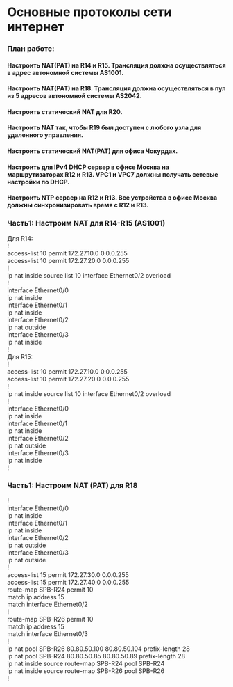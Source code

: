 # Основные протоколы сети интернет  

### План работе: 
#### Настроить NAT(PAT) на R14 и R15. Трансляция должна осуществляться в адрес автономной системы AS1001.  
#### Настроить NAT(PAT) на R18. Трансляция должна осуществляться в пул из 5 адресов автономной системы AS2042.  
#### Настроить статический NAT для R20.  
#### Настроить NAT так, чтобы R19 был доступен с любого узла для удаленного управления.  
#### Настроить статический NAT(PAT) для офиса Чокурдах.  
#### Настроить для IPv4 DHCP сервер в офисе Москва на маршрутизаторах R12 и R13. VPC1 и VPC7 должны получать сетевые настройки по DHCP.  
#### Настроить NTP сервер на R12 и R13. Все устройства в офисе Москва должны синхронизировать время с R12 и R13.  

### Часть1: Настроим NAT для R14-R15 (AS1001)  
Для R14:  
!  
access-list 10 permit 172.27.10.0 0.0.0.255  
access-list 10 permit 172.27.20.0 0.0.0.255  
!  
ip nat inside source list 10 interface Ethernet0/2 overload  
!  
interface Ethernet0/0  
  ip nat inside  
interface Ethernet0/1  
  ip nat inside  
interface Ethernet0/2  
 ip nat outside  
interface Ethernet0/3  
  ip nat inside  
!  
Для R15:  
!  
access-list 10 permit 172.27.10.0 0.0.0.255  
access-list 10 permit 172.27.20.0 0.0.0.255  
!  
ip nat inside source list 10 interface Ethernet0/2 overload  
!  
interface Ethernet0/0  
  ip nat inside  
interface Ethernet0/1  
  ip nat inside  
interface Ethernet0/2  
 ip nat outside  
interface Ethernet0/3  
  ip nat inside  
!  
### Часть1: Настроим NAT (PAT) для R18  
!  
interface Ethernet0/0  
 ip nat inside  
interface Ethernet0/1  
 ip nat inside  
interface Ethernet0/2  
 ip nat outside  
interface Ethernet0/3  
 ip nat outside  
!  
access-list 15 permit 172.27.30.0 0.0.0.255  
access-list 15 permit 172.27.40.0 0.0.0.255  
route-map SPB-R24 permit 10  
 match ip address 15  
 match interface Ethernet0/2  
!  
route-map SPB-R26 permit 10  
 match ip address 15  
 match interface Ethernet0/3  
!  
ip nat pool SPB-R26 80.80.50.100 80.80.50.104 prefix-length 28  
ip nat pool SPB-R24 80.80.50.85 80.80.50.89 prefix-length 28  
ip nat inside source route-map SPB-R24 pool SPB-R24  
ip nat inside source route-map SPB-R26 pool SPB-R26  
!  

